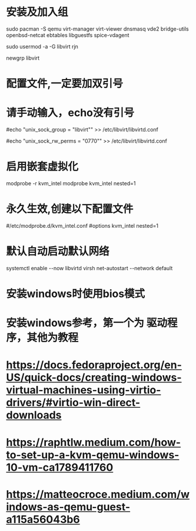 

# 安装及加入组
sudo pacman -S  qemu virt-manager virt-viewer dnsmasq vde2 bridge-utils openbsd-netcat ebtables libguestfs spice-vdagent

sudo usermod -a -G libvirt rjn

newgrp libvirt
# 配置文件,一定要加双引号
# 请手动输入，echo没有引号
#echo "unix_sock_group = "libvirt"" >> /etc/libvirt/libvirtd.conf

#echo "unix_sock_rw_perms = "0770"" >> /etc/libvirt/libvirtd.conf

# 启用嵌套虚拟化
modprobe -r kvm_intel
modprobe kvm_intel nested=1

# 永久生效,创建以下配置文件
#/etc/modprobe.d/kvm_intel.conf
#options kvm_intel nested=1


# 默认自动启动默认网络
systemctl enable --now libvirtd
virsh net-autostart --network default

# 安装windows时使用bios模式

# 安装windows参考，第一个为 驱动程序，其他为教程
# https://docs.fedoraproject.org/en-US/quick-docs/creating-windows-virtual-machines-using-virtio-drivers/#virtio-win-direct-downloads
# https://raphtlw.medium.com/how-to-set-up-a-kvm-qemu-windows-10-vm-ca1789411760
# https://matteocroce.medium.com/windows-as-qemu-guest-a115a56043b6